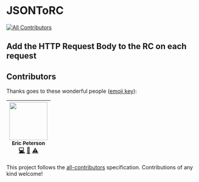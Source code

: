 # JSONToRC
[![All Contributors](https://img.shields.io/badge/all_contributors-1-orange.svg?style=flat-square)](#contributors)

## Add the HTTP Request Body to the RC on each request
## Contributors

Thanks goes to these wonderful people ([emoji key](https://github.com/kentcdodds/all-contributors#emoji-key)):

<!-- ALL-CONTRIBUTORS-LIST:START - Do not remove or modify this section -->
| [<img src="https://avatars1.githubusercontent.com/u/2583646?v=4" width="100px;"/><br /><sub>Eric Peterson</sub>](https://github.com/elpete)<br />[💻](https://github.com/elpete/JSONToRC/commits?author=elpete "Code") [📖](https://github.com/elpete/JSONToRC/commits?author=elpete "Documentation") [⚠️](https://github.com/elpete/JSONToRC/commits?author=elpete "Tests") |
| :---: |
<!-- ALL-CONTRIBUTORS-LIST:END -->

This project follows the [all-contributors](https://github.com/kentcdodds/all-contributors) specification. Contributions of any kind welcome!